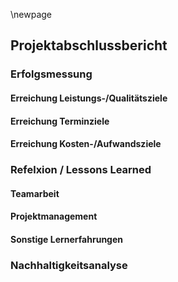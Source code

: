 \newpage

## Projektabschlussbericht

### Erfolgsmessung

#### Erreichung Leistungs-/Qualitätsziele

#### Erreichung Terminziele

#### Erreichung Kosten-/Aufwandsziele

### Refelxion / Lessons Learned

#### Teamarbeit

#### Projektmanagement

#### Sonstige Lernerfahrungen

### Nachhaltigkeitsanalyse
